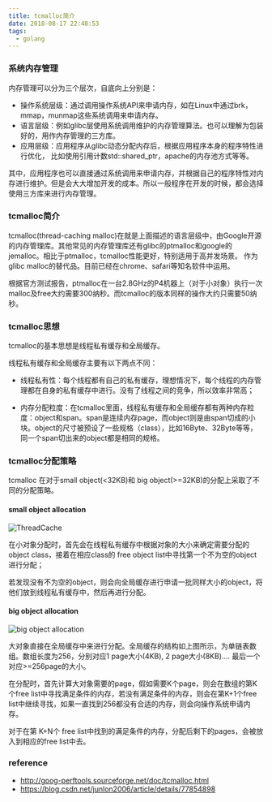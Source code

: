 ```yaml
---
title: tcmalloc简介
date: 2018-08-17 22:48:53
tags:
  - golang
---
```


### 系统内存管理

内存管理可以分为三个层次，自底向上分别是：

* 操作系统层级：通过调用操作系统API来申请内存，如在Linux中通过brk，mmap，munmap这些系统调用来申请内存。
* 语言层级：例如glibc层使用系统调用维护的内存管理算法。也可以理解为包装好的，用作内存管理的三方库。
* 应用层级：应用程序从glibc动态分配内存后，根据应用程序本身的程序特性进行优化， 比如使用引用计数std::shared_ptr，apache的内存池方式等等。

其中，应用程序也可以直接通过系统调用来申请内存，并根据自己的程序特性对内存进行维护。但是会大大增加开发的成本。所以一般程序在开发的时候，都会选择使用三方库来进行内存管理。

### tcmalloc简介

tcmalloc(thread-caching malloc)在就是上面描述的语言层级中，由Google开源的内存管理库。其他常见的内存管理库还有glibc的ptmalloc和google的jemalloc。相比于ptmalloc，tcmalloc性能更好，特别适用于高并发场景。 作为glibc malloc的替代品。目前已经在chrome、safari等知名软件中运用。

根据官方测试报告，ptmalloc在一台2.8GHz的P4机器上（对于小对象）执行一次malloc及free大约需要300纳秒。而tcmalloc的版本同样的操作大约只需要50纳秒。

### tcmalloc思想

tcmalloc的基本思想是线程私有缓存和全局缓存。

线程私有缓存和全局缓存主要有以下两点不同：

* 线程私有性：每个线程都有自己的私有缓存，理想情况下，每个线程的内存管理都在自身的私有缓存中进行。没有了线程之间的竞争，所以效率非常高；

* 内存分配粒度：在tcmalloc里面，线程私有缓存和全局缓存都有两种内存粒度：object和span。span是连续内存page，而object则是由span切成的小块。object的尺寸被预设了一些规格（class），比如16Byte、32Byte等等，同一个span切出来的object都是相同的规格。

### tcmalloc分配策略

tcmalloc 在对于small object(<32KB)和 big object(>=32KB)的分配上采取了不同的分配策略。

#### small object allocation

![ThreadCache](https://s1.imgsha.com/2018/08/20/1AenW4.gif)

在小对象分配时，首先会在线程私有缓存中根据对象的大小来确定需要分配的object class，接着在相应class的 free object list中寻找第一个不为空的object进行分配；

若发现没有不为空的object，则会向全局缓存进行申请一批同样大小的object，将他们放到线程私有缓存中，然后再进行分配。


#### big object allocation

![big object allocation](https://s1.imgsha.com/2018/08/20/1Ae9hf.gif)

大对象直接在全局缓存中来进行分配。全局缓存的结构如上图所示，为单链表数组。数组长度为256，分别对应1 page大小(4KB), 2 page大小(8KB).... 最后一个对应>=256page的大小。

在分配时，首先计算大对象需要的page，假如需要K个page，则会在数组的第K个free list中寻找满足条件的内存，若没有满足条件的内存，则会在第K+1个free list中继续寻找，如果一直找到256都没有合适的内存，则会向操作系统申请内存。

对于在第 K+N个 free list中找到的满足条件的内存，分配后剩下的pages，会被放入到相应的free list中去。

### reference

* http://goog-perftools.sourceforge.net/doc/tcmalloc.html
* https://blog.csdn.net/junlon2006/article/details/77854898
